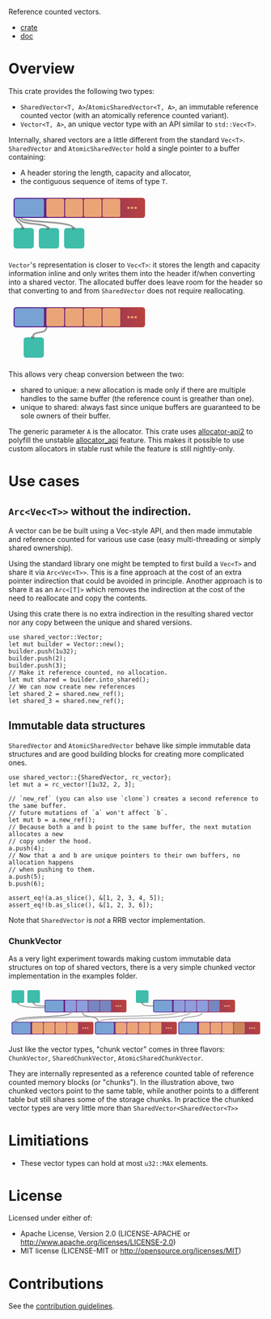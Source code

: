 Reference counted vectors.

- [crate](https://crates.io/crates/shared_vector)
- [doc](https://docs.rs/shared_vector)

# Overview

This crate provides the following two types:
- `SharedVector<T, A>`/`AtomicSharedVector<T, A>`, an immutable reference counted vector (with an atomically
   reference counted variant).
- `Vector<T, A>`, an unique vector type with an API similar to `std::Vec<T>`.

Internally, shared vectors are a little different from the standard `Vec<T>`.
`SharedVector` and `AtomicSharedVector` hold a single pointer to a buffer containing:
- A header storing the length, capacity and allocator,
- the contiguous sequence of items of type `T`.

<svg width="280" height="120" viewBox="0 0 74.08 31.75" xmlns:xlink="http://www.w3.org/1999/xlink" xmlns="http://www.w3.org/2000/svg"><defs><linearGradient id="a"><stop offset="0" stop-color="#491c9c"/><stop offset="1" stop-color="#d54b27"/></linearGradient><linearGradient xlink:href="#a" id="b" gradientUnits="userSpaceOnUse" x1="6.27" y1="34.86" x2="87.72" y2="13.24" gradientTransform="translate(-2.64 -18.48)"/></defs><rect width="10.57" height="10.66" x="2.66" y="18.48" ry="1.37" fill="#3dbdaa"/><rect width="10.57" height="10.66" x="15.88" y="18.52" ry="1.37" fill="#3dbdaa"/><rect width="10.57" height="10.66" x="29.11" y="18.52" ry="1.37" fill="#3dbdaa"/><circle cx="33.87" cy="18.56" r=".79" fill="#666"/><circle cx="7.41" cy="18.56" r=".79" fill="#666"/><circle cx="20.64" cy="18.56" r=".79" fill="#666"/><path d="M7.38 18.54c.03-2.63-3.41-2.66-3.41-5.31" fill="none" stroke="#999" stroke-width=".86" stroke-linecap="round"/><path d="M20.64 18.56c0-2.91-15.35-1.36-15.35-5.33" fill="none" stroke="#999" stroke-width=".86" stroke-linecap="round"/><path d="M33.87 18.56c0-3.97-27.26-2.68-27.26-5.33" fill="none" stroke="#999" stroke-width=".86" stroke-linecap="round"/><rect width="68.79" height="10.58" x="2.65" y="2.68" ry="1.37" fill="url(#b)"/><rect width="15.35" height="9.51" x="3.18" y="3.21" ry=".9" fill="#78a2d4"/><rect width="9.26" height="9.51" x="19.85" y="3.2" ry=".9" fill="#eaa577"/><rect width="9.26" height="9.51" x="29.64" y="3.22" ry=".9" fill="#eaa577"/><rect width="9.26" height="9.51" x="39.43" y="3.22" ry=".9" fill="#eaa577"/><rect width="9.26" height="9.51" x="49.22" y="3.21" ry=".9" fill="#eaa577"/><circle cx="62.84" cy="7.97" r=".66" fill="#eaa577"/><circle cx="64.7" cy="7.97" r=".66" fill="#eaa577"/><circle cx="66.55" cy="7.97" r=".66" fill="#eaa577"/></svg>

`Vector`'s representation is closer to `Vec<T>`: it stores the length and capacity information inline and only writes them into the header if/when converting into a shared vector. The allocated buffer does leave room for the header so that converting to and from `SharedVector` does not require reallocating.

<svg width="280" height="120" viewBox="0 0 74.08 31.75" xmlns:xlink="http://www.w3.org/1999/xlink" xmlns="http://www.w3.org/2000/svg"><defs><linearGradient id="a"><stop offset="0" stop-color="#491c9c"/><stop offset="1" stop-color="#d54b27"/></linearGradient><linearGradient xlink:href="#a" id="b" gradientUnits="userSpaceOnUse" x1="6.27" y1="34.86" x2="87.72" y2="13.24" gradientTransform="translate(-2.64 -18.48)"/></defs><rect width="10.57" height="10.66" x="7.94" y="18.45" ry="1.37" fill="#3dbdaa"/><circle cx="12.7" cy="18.48" r=".79" fill="#666"/><path d="M12.7 18.48c0-3.93 7.14-1.28 7.14-5.25" fill="none" stroke="#999" stroke-width=".86" stroke-linecap="round"/><rect width="68.79" height="10.58" x="2.65" y="2.68" ry="1.37" fill="url(#b)"/><rect width="15.35" height="9.51" x="3.18" y="3.21" ry=".9" fill="#78a2d4"/><rect width="9.26" height="9.51" x="19.85" y="3.2" ry=".9" fill="#eaa577"/><rect width="9.26" height="9.51" x="29.64" y="3.22" ry=".9" fill="#eaa577"/><rect width="9.26" height="9.51" x="39.43" y="3.22" ry=".9" fill="#eaa577"/><rect width="9.26" height="9.51" x="49.22" y="3.21" ry=".9" fill="#eaa577"/><circle cx="62.84" cy="7.97" r=".66" fill="#eaa577"/><circle cx="64.7" cy="7.97" r=".66" fill="#eaa577"/><circle cx="66.55" cy="7.97" r=".66" fill="#eaa577"/></svg>

This allows very cheap conversion between the two:
- shared to unique: a new allocation is made only if there are multiple handles to the same buffer (the reference count is greather than one).
- unique to shared: always fast since unique buffers are guaranteed to be sole owners of their buffer.

The generic parameter `A` is the allocator. This crate uses [allocator-api2](https://crates.io/crates/allocator-api2) to polyfill the unstable [allocator_api](https://doc.rust-lang.org/unstable-book/library-features/allocator-api.html) feature. This makes it possible to use custom allocators in stable rust while the feature is still nightly-only.

# Use cases

## `Arc<Vec<T>>` without the indirection.

A vector can be be built using a Vec-style API, and then made immutable and reference counted for various use case (easy multi-threading or simply shared ownership).

Using the standard library one might be tempted to first build a `Vec<T>` and share it via `Arc<Vec<T>>`. This is a fine approach at the cost of an extra pointer indirection that could be avoided in principle. Another approach is to share it as an `Arc<[T]>` which removes the indirection at the cost of the need to reallocate and copy the contents.

Using this crate there is no extra indirection in the resulting shared vector nor any copy between the unique and shared versions.

```
use shared_vector::Vector;
let mut builder = Vector::new();
builder.push(1u32);
builder.push(2);
builder.push(3);
// Make it reference counted, no allocation.
let mut shared = builder.into_shared();
// We can now create new references
let shared_2 = shared.new_ref();
let shared_3 = shared.new_ref();
```

## Immutable data structures

`SharedVector` and `AtomicSharedVector` behave like simple immutable data structures and
are good building blocks for creating more complicated ones.

```
use shared_vector::{SharedVector, rc_vector};
let mut a = rc_vector![1u32, 2, 3];

// `new_ref` (you can also use `clone`) creates a second reference to the same buffer.
// future mutations of `a` won't affect `b`.
let mut b = a.new_ref();
// Because both a and b point to the same buffer, the next mutation allocates a new
// copy under the hood.
a.push(4);
// Now that a and b are unique pointers to their own buffers, no allocation happens
// when pushing to them.
a.push(5);
b.push(6);

assert_eq!(a.as_slice(), &[1, 2, 3, 4, 5]);
assert_eq!(b.as_slice(), &[1, 2, 3, 6]);
```

Note that `SharedVector` is *not* a RRB vector implementation.

### ChunkVector

As a very light experiment towards making custom immutable data structures on top of shared vectors, there is a very simple chunked vector implementation in the examples folder.

<svg width="810" height="160" viewBox="0 0 214.31 42.33" xmlns:xlink="http://www.w3.org/1999/xlink" xmlns="http://www.w3.org/2000/svg"><defs><linearGradient id="a"><stop offset="0" stop-color="#141b62"/><stop offset="1" stop-color="#7a2c92"/></linearGradient><linearGradient id="b"><stop offset="0" stop-color="#491c9c"/><stop offset="1" stop-color="#d54b27"/></linearGradient><linearGradient xlink:href="#a" id="d" gradientUnits="userSpaceOnUse" x1="6.27" y1="34.86" x2="87.72" y2="13.24" gradientTransform="translate(-2.64 -18.48)"/><linearGradient xlink:href="#b" id="f" gradientUnits="userSpaceOnUse" gradientTransform="translate(-2.64 -18.48)" x1="6.27" y1="34.86" x2="87.72" y2="13.24"/><linearGradient xlink:href="#b" id="e" gradientUnits="userSpaceOnUse" gradientTransform="translate(-2.64 -18.48)" x1="6.27" y1="34.86" x2="87.72" y2="13.24"/><linearGradient xlink:href="#b" id="g" gradientUnits="userSpaceOnUse" gradientTransform="translate(-3.96 -19.01)" x1="6.27" y1="34.86" x2="87.72" y2="13.24"/><linearGradient xlink:href="#a" id="c" gradientUnits="userSpaceOnUse" gradientTransform="translate(-2.64 -18.48)" x1="6.27" y1="34.86" x2="87.72" y2="13.24"/></defs><g transform="translate(22.49 7.94)"><rect width="10.57" height="10.66" x="84.67" y="-5.29" ry="1.37" fill="#3dbdaa"/><circle cx="89.96" cy="5.29" r=".79" fill="#666"/><path d="M99.22 7.94c-3.97 0-9.26 0-9.26-2.65" fill="none" stroke="#999" stroke-width=".86" stroke-linecap="round"/><g transform="translate(96.57 -.04)"><rect width="68.79" height="10.58" x="2.65" y="2.68" ry="1.37" fill="url(#c)"/><rect width="15.35" height="9.51" x="3.18" y="3.21" ry=".9" fill="#78a2d4"/><rect width="9.26" height="9.51" x="19.85" y="3.2" ry=".9" fill="#8e9ddd"/><rect width="9.26" height="9.51" x="29.64" y="3.22" ry=".9" fill="#8e9ddd"/><rect width="9.26" height="9.51" x="39.43" y="3.22" ry=".9" fill="#8e9ddd"/><rect width="9.26" height="9.51" x="49.22" y="3.21" ry=".9" fill="#7785c1"/><circle cx="62.84" cy="7.97" r=".66" fill="#eaa577"/><circle cx="64.7" cy="7.97" r=".66" fill="#eaa577"/><circle cx="66.55" cy="7.97" r=".66" fill="#eaa577"/></g><circle cx="120.91" cy="12.7" r=".79" fill="#666"/><circle cx="130.7" cy="12.7" r=".79" fill="#666"/><circle cx="140.49" cy="12.7" r=".79" fill="#666"/><path d="M54.24 21.17c0-5.3 76.46 0 76.46-8.47" fill="none" stroke="#b3b3b3" stroke-width=".86" stroke-linecap="round"/><path d="M-15.88 21.17c0-6.62 136.8-1.86 136.8-8.47" fill="none" stroke="#b3b3b3" stroke-width=".86" stroke-linecap="round"/><rect width="10.57" height="10.66" x="-6.61" y="-5.37" ry="1.37" fill="#3dbdaa"/><rect width="10.57" height="10.66" x="-19.83" y="-5.33" ry="1.37" fill="#3dbdaa"/><circle cx="-14.55" cy="5.29" r=".79" fill="#666"/><circle cx="-1.32" cy="5.29" r=".79" fill="#666"/><path d="M7.94 7.94c-3.97 0-9.26 0-9.26-2.65m9.26 3.97c-3.97 0-22.5 0-22.5-3.97" fill="none" stroke="#999" stroke-width=".86" stroke-linecap="round"/><g transform="translate(5.29 -.04)"><rect width="68.79" height="10.58" x="2.65" y="2.68" ry="1.37" fill="url(#d)"/><rect width="15.35" height="9.51" x="3.18" y="3.21" ry=".9" fill="#78a2d4"/><rect width="9.26" height="9.51" x="19.85" y="3.2" ry=".9" fill="#8e9ddd"/><rect width="9.26" height="9.51" x="29.64" y="3.22" ry=".9" fill="#8e9ddd"/><rect width="9.26" height="9.51" x="39.43" y="3.22" ry=".9" fill="#7785c1"/><rect width="9.26" height="9.51" x="49.22" y="3.21" ry=".9" fill="#7785c1"/><circle cx="62.84" cy="7.97" r=".66" fill="#eaa577"/><circle cx="64.7" cy="7.97" r=".66" fill="#eaa577"/><circle cx="66.55" cy="7.97" r=".66" fill="#eaa577"/></g><circle cx="30.43" cy="12.7" r=".79" fill="#666"/><circle cx="39.69" cy="12.7" r=".79" fill="#666"/><path d="M-17.2 21.17c0-6.62 47.63-1.86 47.63-8.47m22.49 8.47c0-6.62-13.23-1.86-13.23-8.47" fill="none" stroke="#999" stroke-width=".86" stroke-linecap="round"/><g transform="translate(47.62 18.48)"><rect width="68.79" height="10.58" x="2.65" y="2.68" ry="1.37" fill="url(#e)"/><rect width="15.35" height="9.51" x="3.18" y="3.21" ry=".9" fill="#78a2d4"/><rect width="9.26" height="9.51" x="19.85" y="3.2" ry=".9" fill="#eaa577"/><rect width="9.26" height="9.51" x="29.64" y="3.22" ry=".9" fill="#eaa577"/><rect width="9.26" height="9.51" x="39.43" y="3.22" ry=".9" fill="#eaa577"/><rect width="9.26" height="9.51" x="49.22" y="3.21" ry=".9" fill="#eaa577"/><circle cx="62.84" cy="7.97" r=".66" fill="#eaa577"/><circle cx="64.7" cy="7.97" r=".66" fill="#eaa577"/><circle cx="66.55" cy="7.97" r=".66" fill="#eaa577"/></g><g transform="translate(-22.5 18.48)"><rect width="68.79" height="10.58" x="2.65" y="2.68" ry="1.37" fill="url(#f)"/><rect width="15.35" height="9.51" x="3.18" y="3.21" ry=".9" fill="#78a2d4"/><rect width="9.26" height="9.51" x="19.85" y="3.2" ry=".9" fill="#eaa577"/><rect width="9.26" height="9.51" x="29.64" y="3.22" ry=".9" fill="#eaa577"/><rect width="9.26" height="9.51" x="39.43" y="3.22" ry=".9" fill="#eaa577"/><rect width="9.26" height="9.51" x="49.22" y="3.21" ry=".9" fill="#eaa577"/><circle cx="62.84" cy="7.97" r=".66" fill="#eaa577"/><circle cx="64.7" cy="7.97" r=".66" fill="#eaa577"/><circle cx="66.55" cy="7.97" r=".66" fill="#eaa577"/></g><path d="M123.03 21.17c0-6.62 17.46-1.86 17.46-8.47" fill="none" stroke="#b3b3b3" stroke-width=".86" stroke-linecap="round"/><g transform="translate(119.06 19.01)"><rect width="68.79" height="10.58" x="1.33" y="2.15" ry="1.37" fill="url(#g)"/><rect width="15.35" height="9.51" x="1.86" y="2.68" ry=".9" fill="#78a2d4"/><rect width="9.26" height="9.51" x="18.53" y="2.68" ry=".9" fill="#eaa577"/><rect width="9.26" height="9.51" x="28.32" y="2.69" ry=".9" fill="#eaa577"/><rect width="9.26" height="9.51" x="38.11" y="2.69" ry=".9" fill="#eaa577"/><rect width="9.26" height="9.51" x="47.89" y="2.68" ry=".9" fill="#ca8659"/><circle cx="61.52" cy="7.45" r=".66" fill="#eaa577"/><circle cx="63.37" cy="7.45" r=".66" fill="#eaa577"/><circle cx="65.23" cy="7.45" r=".66" fill="#eaa577"/></g></g></svg>

Just like the vector types, "chunk vector" comes in three flavors:  `ChunkVector`, `SharedChunkVector`, `AtomicSharedChunkVector`.

They are internally represented as a reference counted table of reference counted memory blocks (or "chunks"). In the illustration above, two chunked vectors point to the same table, while another points to a different table but still shares some of the storage chunks. In practice the chunked vector types are very little more than `SharedVector<SharedVector<T>>`

# Limitiations

- These vector types can hold at most `u32::MAX` elements.

# License

Licensed under either of:

- Apache License, Version 2.0 (LICENSE-APACHE or http://www.apache.org/licenses/LICENSE-2.0)
- MIT license (LICENSE-MIT or http://opensource.org/licenses/MIT)

# Contributions

See the [contribution guidelines](https://github.com/nical/shared_vector/blob/master/CONTRIBUTING.md).
